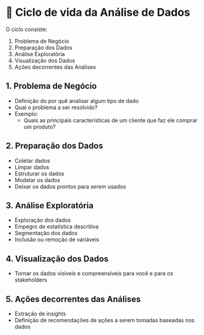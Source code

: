 # 🔁 Ciclo de vida da Análise de Dados

O ciclo consiste:

1. Problema de Negócio 
2. Preparação dos Dados
3. Análise Exploratória
4. Visualização dos Dados
5. Ações decorrentes das Análises


## 1. Problema de Negócio

- Definição do por quê analisar algum tipo de dado
- Qual o problema a ser resolvido?
- Exemplo:
  - Quais as principais características de um cliente que faz ele comprar um produto?

## 2. Preparação dos Dados

- Coletar dados
- Limpar dados
- Estruturar os dados
- Modelar os dados
- Deixar os dados prontos para serem usados

## 3. Análise Exploratória

- Exploração dos dados
- Empegro de estatística descritiva
- Segmentação dos dados
- Inclusão ou remoção de variáveis

## 4. Visualização dos Dados

- Tornar os dados visíveis e compreensíveis para você e para os stakeholders


## 5. Ações decorrentes das Análises

- Extração de insights
- Definição de recomendações de ações a serem tomadas baseadas nos dados
